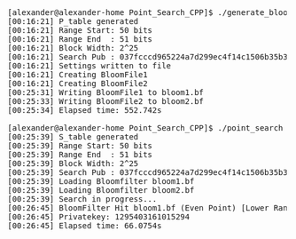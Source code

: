 <pre>[alexander@alexander-home Point_Search_CPP]$ ./generate_bloom
[00:16:21] P_table generated
[00:16:21] Range Start: 50 bits
[00:16:21] Range End  : 51 bits 
[00:16:21] Block Width: 2^25
[00:16:21] Search Pub : 037fcccd965224a7d299ec4f14c1506b35b3583d3fdae17a69f9b6fec3dd2089a2
[00:16:21] Settings written to file
[00:16:21] Creating BloomFile1
[00:16:21] Creating BloomFile2
[00:25:31] Writing BloomFile1 to bloom1.bf
[00:25:33] Writing BloomFile2 to bloom2.bf
[00:25:34] Elapsed time: 552.742s

[alexander@alexander-home Point_Search_CPP]$ ./point_search
[00:25:39] S_table generated
[00:25:39] Range Start: 50 bits
[00:25:39] Range End  : 51 bits
[00:25:39] Block Width: 2^25
[00:25:39] Search Pub : 037fcccd965224a7d299ec4f14c1506b35b3583d3fdae17a69f9b6fec3dd2089a2
[00:25:39] Loading Bloomfilter bloom1.bf
[00:25:39] Loading Bloomfilter bloom2.bf
[00:25:39] Search in progress...
[00:26:45] BloomFilter Hit bloom1.bf (Even Point) [Lower Range Half]
[00:26:45] Privatekey: 1295403161015294
[00:26:45] Elapsed time: 66.0754s
</pre>
